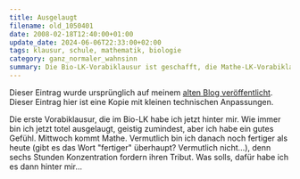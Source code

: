 ```yaml
---
title: Ausgelaugt
filename: old_1050401
date: 2008-02-18T12:40:00+01:00
update_date: 2024-06-06T22:33:00+02:00
tags: klausur, schule, mathematik, biologie
category: ganz_normaler_wahnsinn
summary: Die Bio-LK-Vorabiklausur ist geschafft, die Mathe-LK-Vorabiklausur steht vor der Tür.
---
```

Dieser Eintrag wurde ursprünglich auf meinem [alten Blog veröffentlicht](https://stu.blogger.de/stories/1050401/). Dieser Eintrag hier ist eine Kopie mit kleinen technischen Anpassungen.

Die erste Vorabiklausur, die im Bio-LK habe ich jetzt hinter mir.
Wie immer bin ich jetzt totel ausgelaugt, geistig zumindest, aber ich habe ein gutes Gefühl.
Mittwoch kommt Mathe. Vermutlich bin ich danach noch fertiger als heute (gibt es das Wort "fertiger" überhaupt? Vermutlich nicht…), denn sechs Stunden Konzentration fordern ihren Tribut. Was solls, dafür habe ich es dann hinter mir…
